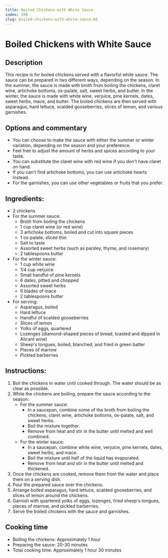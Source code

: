 ```yaml
---
title: Boiled Chickens with White Sauce
index: 398
slug: boiled-chickens-with-white-sauce.md
---
```


# Boiled Chickens with White Sauce

## Description
This recipe is for boiled chickens served with a flavorful white sauce. The sauce can be prepared in two different ways, depending on the season. In the summer, the sauce is made with broth from boiling the chickens, claret wine, artichoke bottoms, ox-palate, salt, sweet herbs, and butter. In the winter, the sauce is made with white wine, verjuice, pine kernels, dates, sweet herbs, mace, and butter. The boiled chickens are then served with asparagus, hard lettuce, scalded gooseberries, slices of lemon, and various garnishes.

## Options and commentary
- You can choose to make the sauce with either the summer or winter variation, depending on the season and your preference.
- Feel free to adjust the amount of herbs and spices according to your taste.
- You can substitute the claret wine with red wine if you don't have claret on hand.
- If you can't find artichoke bottoms, you can use artichoke hearts instead.
- For the garnishes, you can use other vegetables or fruits that you prefer.

## Ingredients:
- 2 chickens
- For the summer sauce:
  - Broth from boiling the chickens
  - 1 cup claret wine (or red wine)
  - 3 artichoke bottoms, boiled and cut into square pieces
  - 1 ox-palate, sliced thin
  - Salt to taste
  - Assorted sweet herbs (such as parsley, thyme, and rosemary)
  - 2 tablespoons butter
- For the winter sauce:
  - 1 cup white wine
  - 1/4 cup verjuice
  - Small handful of pine kernels
  - 6 dates, pitted and chopped
  - Assorted sweet herbs
  - 6 blades of mace
  - 2 tablespoons butter
- For serving:
  - Asparagus, boiled
  - Hard lettuce
  - Handful of scalded gooseberries
  - Slices of lemon
  - Yolks of eggs, quartered
  - Lozenges (diamond-shaped pieces of bread, toasted and dipped in Alicant wine)
  - Sheep's tongues, boiled, blanched, and fried in green batter
  - Pieces of marrow
  - Pickled barberries

## Instructions:
1. Boil the chickens in water until cooked through. The water should be as clear as possible.
2. While the chickens are boiling, prepare the sauce according to the season:
   - For the summer sauce:
     - In a saucepan, combine some of the broth from boiling the chickens, claret wine, artichoke bottoms, ox-palate, salt, and sweet herbs.
     - Boil the mixture together.
     - Remove from heat and stir in the butter until melted and well combined.
   - For the winter sauce:
     - In a saucepan, combine white wine, verjuice, pine kernels, dates, sweet herbs, and mace.
     - Boil the mixture until half of the liquid has evaporated.
     - Remove from heat and stir in the butter until melted and thickened.
3. Once the chickens are cooked, remove them from the water and place them on a serving dish.
4. Pour the prepared sauce over the chickens.
5. Arrange boiled asparagus, hard lettuce, scalded gooseberries, and slices of lemon around the chickens.
6. Garnish with quartered yolks of eggs, lozenges, fried sheep's tongues, pieces of marrow, and pickled barberries.
7. Serve the boiled chickens with the sauce and garnishes.

## Cooking time
- Boiling the chickens: Approximately 1 hour
- Preparing the sauce: 20-30 minutes
- Total cooking time: Approximately 1 hour 30 minutes